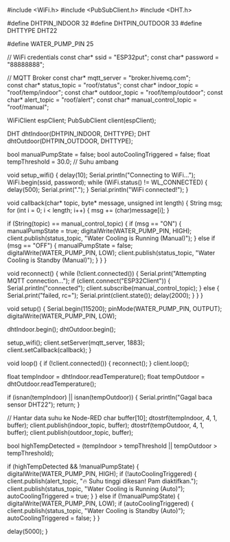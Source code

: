 #include <WiFi.h>
#include <PubSubClient.h>
#include <DHT.h>

#define DHTPIN_INDOOR 32
#define DHTPIN_OUTDOOR 33
#define DHTTYPE DHT22

#define WATER_PUMP_PIN 25

// WiFi credentials
const char* ssid = "ESP32put";
const char* password = "88888888";

// MQTT Broker
const char* mqtt_server = "broker.hivemq.com";  
const char* status_topic = "roof/status";
const char* indoor_topic = "roof/temp/indoor";
const char* outdoor_topic = "roof/temp/outdoor";
const char* alert_topic = "roof/alert";
const char* manual_control_topic = "roof/manual";

WiFiClient espClient;
PubSubClient client(espClient);

DHT dhtIndoor(DHTPIN_INDOOR, DHTTYPE);
DHT dhtOutdoor(DHTPIN_OUTDOOR, DHTTYPE);

bool manualPumpState = false;
bool autoCoolingTriggered = false;
float tempThreshold = 30.0; // Suhu ambang

void setup_wifi() {
  delay(10);
  Serial.println("Connecting to WiFi...");
  WiFi.begin(ssid, password);
  while (WiFi.status() != WL_CONNECTED) {
    delay(500);
    Serial.print(".");
  }
  Serial.println("WiFi connected!");
}

void callback(char* topic, byte* message, unsigned int length) {
  String msg;
  for (int i = 0; i < length; i++) {
    msg += (char)message[i];
  }

  if (String(topic) == manual_control_topic) {
    if (msg == "ON") {
      manualPumpState = true;
      digitalWrite(WATER_PUMP_PIN, HIGH);
      client.publish(status_topic, "Water Cooling is Running (Manual)");
    } else if (msg == "OFF") {
      manualPumpState = false;
      digitalWrite(WATER_PUMP_PIN, LOW);
      client.publish(status_topic, "Water Cooling is Standby (Manual)");
    }
  }
}

void reconnect() {
  while (!client.connected()) {
    Serial.print("Attempting MQTT connection...");
    if (client.connect("ESP32Client")) {
      Serial.println("connected");
      client.subscribe(manual_control_topic);
    } else {
      Serial.print("failed, rc=");
      Serial.print(client.state());
      delay(2000);
    }
  }
}

void setup() {
  Serial.begin(115200);
  pinMode(WATER_PUMP_PIN, OUTPUT);
  digitalWrite(WATER_PUMP_PIN, LOW);

  dhtIndoor.begin();
  dhtOutdoor.begin();

  setup_wifi();
  client.setServer(mqtt_server, 1883);
  client.setCallback(callback);
}

void loop() {
  if (!client.connected()) {
    reconnect();
  }
  client.loop();

  float tempIndoor = dhtIndoor.readTemperature();
  float tempOutdoor = dhtOutdoor.readTemperature();

  if (isnan(tempIndoor) || isnan(tempOutdoor)) {
    Serial.println("Gagal baca sensor DHT22");
    return;
  }

  // Hantar data suhu ke Node-RED
  char buffer[10];
  dtostrf(tempIndoor, 4, 1, buffer);
  client.publish(indoor_topic, buffer);
  dtostrf(tempOutdoor, 4, 1, buffer);
  client.publish(outdoor_topic, buffer);

  bool highTempDetected = (tempIndoor > tempThreshold || tempOutdoor > tempThreshold);

  if (highTempDetected && !manualPumpState) {
    digitalWrite(WATER_PUMP_PIN, HIGH);
    if (!autoCoolingTriggered) {
      client.publish(alert_topic, "🔥 Suhu tinggi dikesan! Pam diaktifkan.");
      client.publish(status_topic, "Water Cooling is Running (Auto)");
      autoCoolingTriggered = true;
    }
  } else if (!manualPumpState) {
    digitalWrite(WATER_PUMP_PIN, LOW);
    if (autoCoolingTriggered) {
      client.publish(status_topic, "Water Cooling is Standby (Auto)");
      autoCoolingTriggered = false;
    }
  }

  delay(5000);
}
